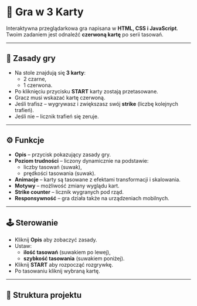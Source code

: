 # 🎴 Gra w 3 Karty

Interaktywna przeglądarkowa gra napisana w **HTML, CSS i JavaScript**.  
Twoim zadaniem jest odnaleźć **czerwoną kartę** po serii tasowań.  

---

## 📖 Zasady gry
- Na stole znajdują się **3 karty**:
  - 2 czarne,
  - 1 czerwona.
- Po kliknięciu przycisku **START** karty zostają przetasowane.
- Gracz musi wskazać kartę czerwoną.
- Jeśli trafisz – wygrywasz i zwiększasz swój **strike** (liczbę kolejnych trafień).
- Jeśli nie – licznik trafień się zeruje.

---

## ⚙️ Funkcje
- **Opis** – przycisk pokazujący zasady gry.
- **Poziom trudności** – liczony dynamicznie na podstawie:
  - liczby tasowań (suwak),
  - prędkości tasowania (suwak).
- **Animacje** – karty są tasowane z efektami transformacji i skalowania.
- **Motywy** – możliwość zmiany wyglądu kart.
- **Strike counter** – licznik wygranych pod rząd.
- **Responsywność** – gra działa także na urządzeniach mobilnych.

---

## 🕹️ Sterowanie
- Kliknij **Opis** aby zobaczyć zasady.
- Ustaw:
  - **ilość tasowań** (suwakiem po lewej),
  - **szybkość tasowania** (suwakiem poniżej).
- Kliknij **START** aby rozpocząć rozgrywkę.
- Po tasowaniu kliknij wybraną kartę.

---

## 📂 Struktura projektu
